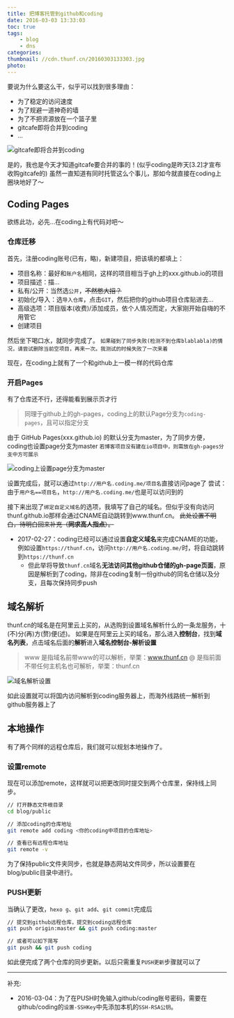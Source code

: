 ```yaml
---
title: 把博客托管到github和coding
date: 2016-03-03 13:33:03
toc: true
tags: 
    - blog
    - dns
categories:
thumbnail: //cdn.thunf.cn/20160303133303.jpg
photo:
---
```


要说为什么要这么干，似乎可以找到很多理由：
  - 为了稳定的访问速度
  - 为了规避一道神奇的墙
  - 为了不把资源放在一个篮子里
  - gitcafe即将合并到coding
  - ...

<!-- more -->

![gitcafe即将合并到coding][pic1]

是的，我也是今天才知道gitcafe要合并的事的！(似乎coding是昨天[3.2]才宣布收购gitcafe的)
虽然一直知道有同时托管这么个事儿，那如今就直接在coding上圈块地好了～

## Coding Pages

欲练此功，必先...在coding上有代码对吧～

### 仓库迁移

首先，注册coding账号(已有，略)，新建项目，把该填的都填上：
  - 项目名称：最好和`账户名`相同，这样的项目相当于gh上的xxx.github.io的项目
  - 项目描述：描...
  - 私有/公开：当然选`公开`，~~不然憋大招？~~
  - 初始化/导入：选`导入仓库`，点击`GIT`，然后把你的github项目仓库贴进去...
  - 高级选项：项目版本(收费)/添加成员，依个人情况而定，大家刚开始自嗨的不用管它
  - 创建项目

然后坐下喝口水，就同步完成了。
`如果碰到了同步失败(检测不到仓库blablabla)的情况，请尝试删除当前空项目，再来一次。我测试的时候失败了一次来着`

现在，在coding上就有了一个和github上一模一样的代码仓库

### 开启Pages

有了仓库还不行，还得能看到展示页才行

> 同理于github上的gh-pages，coding上的默认Page分支为`coding-pages`，且可以指定分支

由于 GitHub Pages(xxx.github.io) 的默认分支为master，为了同步方便，coding也设置page分支为master
`若博客项目没有建在io项目中，则需放在gh-pages分支中方可展示`

![coding上设置page分支为master][pic2]


设置完成后，就可以通过`http://用户名.coding.me/项目名`直接访问page了
尝试：由于`用户名==项目名`，`http://用户名.coding.me/`也是可以访问到的

接下来出现了`绑定自定义域名`的选项，我填写了自己的域名。但似乎没有向访问thunf.github.io那样会通过CNAME自动跳转到www.thunf.cn。
~~此处设置不明白，待明白回来补充（**同求高人指点**）。~~

- 2017-02-27：coding已经可以通过设置**自定义域名**来完成CNAME的功能，例如设置`https://thunf.cn`，访问`http://用户名.coding.me/`时，将自动跳转到`https://thunf.cn`
  - 但此举将导致`thunf.cn`域名**无法访问其他github仓储的gh-page页面**，原因是解析到了coding，除非在coding复制一份github的同名仓储以及分支，且每次保持同步push


## 域名解析

thunf.cn的域名是在阿里云上买的，从选购到设置域名解析什么的一条龙服务，十(不)分(再)方(赘)便(述)。
如果是在阿里云上买的域名，那么进入**控制台**，找到**域名列表**，点击域名后面的**解析**进入**域名控制台-解析设置**


> www 是指域名前带www的可以解析，举栗：www.thunf.cn
> @ 是指前面不带任何主机名也可解析，举栗：thunf.cn

![域名解析设置][pic3]

如此设置就可以将国内访问解析到coding服务器上，而海外线路统一解析到github服务器上了

## 本地操作

有了两个同样的远程仓库后，我们就可以规划本地操作了。

### 设置remote

现在可以添加remote，这样就可以把更改同时提交到两个仓库里，保持线上同步。

```sh
// 打开静态文件根目录
cd blog/public

// 添加coding的仓库地址
git remote add coding <你的coding中项目的仓库地址>

// 查看已有远程仓库地址
git remote -v
```

为了保持public文件夹同步，也就是静态网站文件同步，所以设置要在blog/public目录中进行。

### PUSH更新

当确认了更改，`hexo g`、`git add`、`git commit`完成后

```sh
// 提交到github远程仓库，提交到coding远程仓库
git push origin:master && git push coding:master

// 或者可以如下简写
git push && git push coding
```

如此便完成了两个仓库的同步更新。以后只需重复`PUSH更新`步骤就可以了

----

补充:
  - 2016-03-04：为了在PUSH时免输入github/coding账号密码，需要在github/coding的`设置-SSHKey`中先添加本机的`SSH-RSA公钥`。







[pic1]: //cdn.thunf.cn/20160303133318.jpg
[pic2]: //cdn.thunf.cn/20160303133328.jpg
[pic3]: //cdn.thunf.cn/20160303133338.jpg